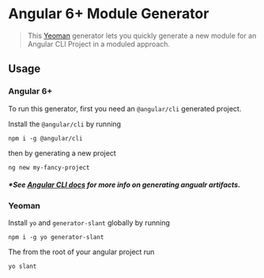 # Angular 6+ Module Generator

> This [Yeoman](https://yeoman.io) generator lets you quickly generate a new module for an Angular CLI Project in a moduled approach.

## Usage


### Angular 6+

To run this generator, first you need an `@angular/cli` generated project.

Install the `@angular/cli` by running
```
npm i -g @angular/cli
```

then by generating a new project
```
ng new my-fancy-project
```
##### *See [Angular CLI docs](https://github.com/angular/angular-cli/wiki) for more info on generating angualr artifacts.

### Yeoman

Install `yo` and `generator-slant` globally by running

```
npm i -g yo generator-slant
```

The from the root of your angular project run
```
yo slant
```



